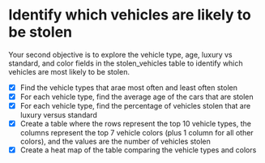 # Identify which vehicles are likely to be stolen

Your second objective is to explore the vehicle type, age, luxury vs standard, and color fields in the stolen_vehicles table to identify which vehicles are most likely to be stolen.

- [X] Find the vehicle types that arae most often and least often stolen
- [X] For each vehicle type, find the average age of the cars that are stolen
- [X] For each vehicle type, find the percentage of vehicles stolen that are luxury versus standard
- [X] Create a table where the rows represent the top 10 vehicle types, the columns represent the top 7 vehicle colors (plus 1 column for all other colors), and the values are the number of vehicles stolen
- [X] Create a heat map of the table comparing the vehicle types and colors